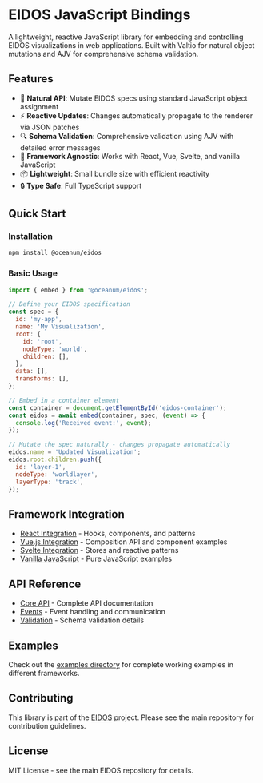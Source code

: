 # EIDOS JavaScript Bindings

A lightweight, reactive JavaScript library for embedding and controlling EIDOS visualizations in web applications. Built with Valtio for natural object mutations and AJV for comprehensive schema validation.

## Features

- 🚀 **Natural API**: Mutate EIDOS specs using standard JavaScript object assignment
- ⚡ **Reactive Updates**: Changes automatically propagate to the renderer via JSON patches
- 🔍 **Schema Validation**: Comprehensive validation using AJV with detailed error messages
- 🎯 **Framework Agnostic**: Works with React, Vue, Svelte, and vanilla JavaScript
- 📦 **Lightweight**: Small bundle size with efficient reactivity
- 🔒 **Type Safe**: Full TypeScript support

## Quick Start

### Installation

```bash
npm install @oceanum/eidos
```

### Basic Usage

```javascript
import { embed } from '@oceanum/eidos';

// Define your EIDOS specification
const spec = {
  id: 'my-app',
  name: 'My Visualization',
  root: {
    id: 'root',
    nodeType: 'world',
    children: [],
  },
  data: [],
  transforms: [],
};

// Embed in a container element
const container = document.getElementById('eidos-container');
const eidos = await embed(container, spec, (event) => {
  console.log('Received event:', event);
});

// Mutate the spec naturally - changes propagate automatically
eidos.name = 'Updated Visualization';
eidos.root.children.push({
  id: 'layer-1',
  nodeType: 'worldlayer',
  layerType: 'track',
});
```

## Framework Integration

- [React Integration](./docs/react.md) - Hooks, components, and patterns
- [Vue.js Integration](./docs/vue.md) - Composition API and component examples
- [Svelte Integration](./docs/svelte.md) - Stores and reactive patterns
- [Vanilla JavaScript](./docs/vanilla.md) - Pure JavaScript examples

## API Reference

- [Core API](./docs/api.md) - Complete API documentation
- [Events](./docs/events.md) - Event handling and communication
- [Validation](./docs/validation.md) - Schema validation details

## Examples

Check out the [examples directory](./examples/) for complete working examples in different frameworks.

## Contributing

This library is part of the [EIDOS](https://github.com/oceanum-io/eidos) project. Please see the main repository for contribution guidelines.

## License

MIT License - see the main EIDOS repository for details.
